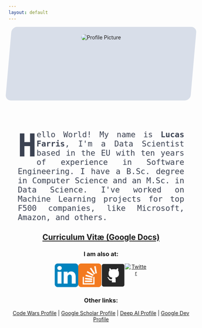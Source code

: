```yaml
---
layout: default
---
```


<center>
    <style>
        div.content {
            width: 100%;
            height: 200px;
            position:relative;
            padding:20px;
            box-sizing:border-box;
            margin-bottom: 80px;
        }
        div.content:before { 
            content:"";
            position:absolute;
            background: #d8dee9;
            border-radius: 15px;
            transform: skew(-5deg);
            top:0;
            left:0;
            right:0;
            bottom:0;
            z-index:-1;
        }
        .drop-cap::first-letter, .drop-cap>p:first-child::first-letter {
            font-size: 64pt;
            line-height: 1;
            float: left;
            font-style: normal;
            font-weight: 800;
        }
        .intro {
            width: 90%;
            font-size: 16pt;
            text-align: justify;
            text-justify: inter-word;
            font-family: monospace;
            color: #3b4252;
        }
        .social {
            margin: 10px;
            justify-content: space-between;
            display: flex;
            width: 50%;
        }
        .social img {
            width: 64px;
            heigth: 64px;
        }
    </style>
    <div class="content">
        <img src="../img/me.png" alt="Profile Picture" width="256" height="256" style="border-radius:128px;">
    </div>
    <div class="intro">
        <p class="drop-cap">Hello World! My name is <b>Lucas Farris</b>, 
        I'm a Data Scientist based in the EU with ten years of experience in Software Engineering. I have a B.Sc. degree in Computer Science and an M.Sc. in Data Science. I've worked on Machine Learning projects for top F500 companies, like Microsoft, Amazon, and others.</p>
    </div>
    <h2><a href="https://docs.google.com/document/d/1jikJtS7kDG84SAIxWMDygbBeO0wAlcurdCig0zQHqxE/edit?usp=sharing" target="_blank">Curriculum Vitæ (Google Docs)</a></h2>
</center>


<center>
    <h3>I am also at:</h3>
    <div class="social">
        <a href="https://linkedin.com/in/lucas-farris-9aa1a829" target="_blank">
            <img src="../img/link.png" alt="Linkedin"></a>
        <a href="https://stackoverflow.com/users/1341626/luksfarris" target="_blank">
            <img src="../img/so.png" alt="Stack Overflow Careers Profile"></a>
        <a href="https://github.com/luksfarris" target="_blank">
            <img src="../img/git.png" alt="Github"></a>
        <a href="https://twitter.com/luksfarris" target="_blank">
            <img src="../img/twitter.png" alt="Twitter"></a>
    </div>
    <h3>Other links:</h3>
    <p>
        <a href="https://www.codewars.com/users/luksfarris" target="_blank">Code Wars Profile</a> |
        <a href="https://scholar.google.com/citations?user=2IBePDwAAAAJ" target="_blank">Google Scholar Profile</a> |
        <a href="https://deepai.org/profile/lucas-farris" target="_blank">Deep AI Profile</a> |
        <a href="https://g.dev/luksfarris" target="_blank">Google Dev Profile</a>
    </p>
</center>
